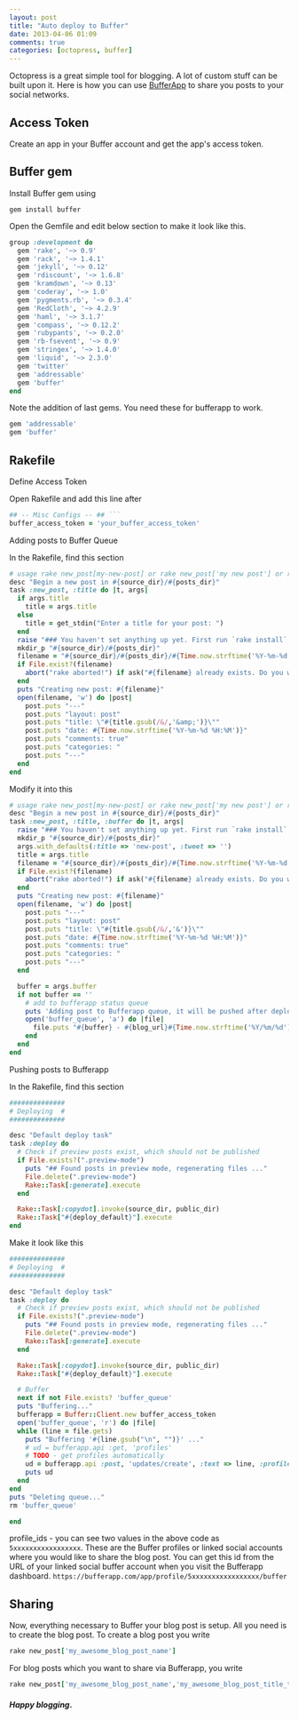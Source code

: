 ```yaml
---
layout: post
title: "Auto deploy to Buffer"
date: 2013-04-06 01:09
comments: true
categories: [octopress, buffer]
---
```


Octopress is a great simple tool for blogging. A lot of custom stuff can be built upon it. Here is how you can use [BufferApp](https://bufferapp.com) to share you posts to your social networks.

<!-- more -->

## Access Token 
Create an app in your Buffer account and get the app's access token.

## Buffer gem
Install Buffer gem using 

```
gem install buffer 
```

Open the Gemfile and edit below section to make it look like this.

``` ruby
group :development do
  gem 'rake', '~> 0.9'
  gem 'rack', '~> 1.4.1'
  gem 'jekyll', '~> 0.12'
  gem 'rdiscount', '~> 1.6.8'
  gem 'kramdown', '~> 0.13'
  gem 'coderay', '~> 1.0'
  gem 'pygments.rb', '~> 0.3.4'
  gem 'RedCloth', '~> 4.2.9'
  gem 'haml', '~> 3.1.7'
  gem 'compass', '~> 0.12.2'
  gem 'rubypants', '~> 0.2.0'
  gem 'rb-fsevent', '~> 0.9'
  gem 'stringex', '~> 1.4.0'
  gem 'liquid', '~> 2.3.0'
  gem 'twitter'
  gem 'addressable'
  gem 'buffer'
end
```

Note the addition of last gems. You need these for bufferapp to work.

``` ruby
gem 'addressable'
gem 'buffer'

```
## Rakefile
  
Define Access Token

Open Rakefile and add this line after

``` ruby
## -- Misc Configs -- ## ```
buffer_access_token = 'your_buffer_access_token'
```

Adding posts to Buffer Queue

In the Rakefile, find this section

``` ruby
# usage rake new_post[my-new-post] or rake new_post['my new post'] or rake new_post (defaults to "new-post")
desc "Begin a new post in #{source_dir}/#{posts_dir}"
task :new_post, :title do |t, args|
  if args.title
    title = args.title
  else
    title = get_stdin("Enter a title for your post: ")
  end
  raise "### You haven't set anything up yet. First run `rake install` to set up an Octopress theme." unless File.directory?(source_dir)
  mkdir_p "#{source_dir}/#{posts_dir}"
  filename = "#{source_dir}/#{posts_dir}/#{Time.now.strftime('%Y-%m-%d')}-#{title.to_url}.#{new_post_ext}"
  if File.exist?(filename)
    abort("rake aborted!") if ask("#{filename} already exists. Do you want to overwrite?", ['y', 'n']) == 'n'
  end
  puts "Creating new post: #{filename}"
  open(filename, 'w') do |post|
    post.puts "---"
    post.puts "layout: post"
    post.puts "title: \"#{title.gsub(/&/,'&amp;')}\""
    post.puts "date: #{Time.now.strftime('%Y-%m-%d %H:%M')}"
    post.puts "comments: true"
    post.puts "categories: "
    post.puts "---"
  end
end
```

Modify it into this

``` ruby
# usage rake new_post[my-new-post] or rake new_post['my new post'] or rake new_post (defaults to "new-post")
desc "Begin a new post in #{source_dir}/#{posts_dir}"
task :new_post, :title, :buffer do |t, args|
  raise "### You haven't set anything up yet. First run `rake install` to set up an Octopress theme." unless File.directory?(source_dir)
  mkdir_p "#{source_dir}/#{posts_dir}"
  args.with_defaults(:title => 'new-post', :tweet => '')
  title = args.title
  filename = "#{source_dir}/#{posts_dir}/#{Time.now.strftime('%Y-%m-%d')}-#{title.to_url}.#{new_post_ext}"
  if File.exist?(filename)
    abort("rake aborted!") if ask("#{filename} already exists. Do you want to overwrite?", ['y', 'n']) == 'n'
  end
  puts "Creating new post: #{filename}"
  open(filename, 'w') do |post|
    post.puts "---"
    post.puts "layout: post"
    post.puts "title: \"#{title.gsub(/&/,'&')}\""
    post.puts "date: #{Time.now.strftime('%Y-%m-%d %H:%M')}"
    post.puts "comments: true"
    post.puts "categories: "
    post.puts "---"
  end

  buffer = args.buffer
  if not buffer == ''
    # add to bufferapp status queue
    puts 'Adding post to Bufferapp queue, it will be pushed after deploying.'
    open('buffer_queue', 'a') do |file|
      file.puts "#{buffer} - #{blog_url}#{Time.now.strftime('%Y/%m/%d')}/#{title.to_url}/"
    end
  end
end
```

Pushing posts to Bufferapp

In the Rakefile, find this section

``` ruby
##############
# Deploying  #
##############

desc "Default deploy task"
task :deploy do
  # Check if preview posts exist, which should not be published
  if File.exists?(".preview-mode")
    puts "## Found posts in preview mode, regenerating files ..."
    File.delete(".preview-mode")
    Rake::Task[:generate].execute
  end

  Rake::Task[:copydot].invoke(source_dir, public_dir)
  Rake::Task["#{deploy_default}"].execute
end
```

Make it look like this

``` ruby
##############
# Deploying  #
##############

desc "Default deploy task"
task :deploy do
  # Check if preview posts exist, which should not be published
  if File.exists?(".preview-mode")
    puts "## Found posts in preview mode, regenerating files ..."
    File.delete(".preview-mode")
    Rake::Task[:generate].execute
  end

  Rake::Task[:copydot].invoke(source_dir, public_dir)
  Rake::Task["#{deploy_default}"].execute

  # Buffer
  next if not File.exists? 'buffer_queue'
  puts "Buffering..."
  bufferapp = Buffer::Client.new buffer_access_token
  open('buffer_queue', 'r') do |file|
  while (line = file.gets)
    puts "Buffering '#{line.gsub("\n", "")}' ..."
    # ud = bufferapp.api :get, 'profiles'
    # TODO - get profiles automatically
    ud = bufferapp.api :post, 'updates/create', :text => line, :profile_ids => ['5xxxxxxxxxxxxxxxx','5xxxxxxxxxxxxxxx']
    puts ud
  end
end
puts "Deleting queue..."
rm 'buffer_queue'

end
```

profile_ids - you can see two values in the above code as ``5xxxxxxxxxxxxxxxxx``. These are the Buffer profiles or linked social accounts where you would like to share the blog post. You can get this id from the URL of your linked social buffer account when you visit the Bufferapp dashboard. 
``https://bufferapp.com/app/profile/5xxxxxxxxxxxxxxxxx/buffer``

## Sharing

Now, everything necessary to Buffer your blog post is setup. All you need is to create the blog post. To create a blog post you write
``` ruby
rake new_post['my_awesome_blog_post_name']
```
For blog posts which you want to share via Bufferapp, you write
``` ruby
rake new_post['my_awesome_blog_post_name','my_awesome_blog_post_title_to_be_shared_via_buffer']
```
#### _Happy blogging_.